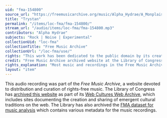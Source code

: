 ```yaml
---
uid: "fma-154800"
source_url: "https://freemusicarchive.org/music/Alpha_Hydrae/A_Monplaisir_Best-Of__Lets_hear_that_crap/Alpha_Hydrae_-_A_Monplaisir_Best-of__Lets_here_that_crap_-_19_Trystan"
title: "Trystan"
permalink: "/items/loc-fma/fma-154800/"
stream_url: "/audio/items/loc-fma/fma-154800.mp3"
contributors: "Alpha Hydrae"
subjects: "Rock | Noise | Experimental"
collectionUid: "loc-fma"
collectionTitle: "Free Music Archive"
collectionUrl: "/loc-fma/use/"
rights: "This work has been dedicated to the public domain by its creator, thus is free to use and reuse without restriction. You can copy, modify, distribute and perform the work, even for commercial purposes, all without asking permission. Attribution is recommended but not required."
credit: "Free Music Archive archived website at the Library of Congress, Web Archives Division."
rights_explanation: "Most music and recordings in the Free Music Archive are not in the public domain. However, Citizen DJ provides a subset of recordings from the Free Music Archive that were published under a Public domain dedication license by their creators, thus are in the public domain."
layout: "item"
---
```


This audio recording was part of the _Free Music Archive_, a website devoted to distribution and curation of rights-free music. The Library of Congress has [archived this website](https://www.loc.gov/item/lcwaN0026492/) as part of its [Web Cultures Web Archive](https://www.loc.gov/collections/web-cultures-web-archive/about-this-collection/), which includes sites documenting the creation and sharing of emergent cultural traditions on the web. The Library has also archived the [FMA dataset for music analysis](https://catalog.loc.gov/vwebv/search?searchCode=LCCN&searchArg=2018655052&searchType=1&permalink=y) which contains various metadata for the music recordings.